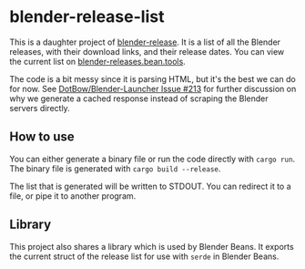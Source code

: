 # blender-release-list

This is a daughter project of [blender-release](https://github.com/Bean-Tools/blender-beans/). It is a list of all the Blender releases, with their download links, and their release dates. You can view the current list on [blender-releases.bean.tools](https://blender-releases.bean.tools/releases.json).

The code is a bit messy since it is parsing HTML, but it's the best we can do for now. See [DotBow/Blender-Launcher Issue #213](https://github.com/DotBow/Blender-Launcher/issues/213) for further discussion on why we generate a cached response instead of scraping the Blender servers directly.

## How to use

You can either generate a binary file or run the code directly with `cargo run`. The binary file is generated with `cargo build --release`.

The list that is generated will be written to STDOUT. You can redirect it to a file, or pipe it to another program.

## Library

This project also shares a library which is used by Blender Beans. It exports the current struct of the release list for use with `serde` in Blender Beans.